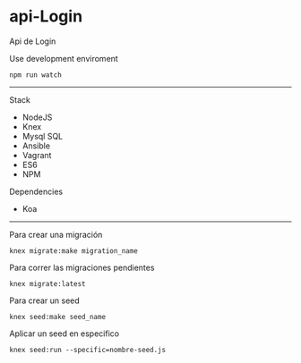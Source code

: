 # api-Login
Api de Login


Use development enviroment
```
npm run watch
```
---

Stack

* NodeJS
* Knex
* Mysql SQL
* Ansible
* Vagrant
* ES6
* NPM

Dependencies

* Koa

---

Para crear una migración

```
knex migrate:make migration_name
```

Para correr las migraciones pendientes

```
knex migrate:latest
```

Para crear un seed

```
knex seed:make seed_name
```

Aplicar un seed en especifico

```
knex seed:run --specific=nombre-seed.js
```
